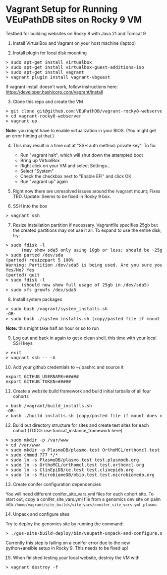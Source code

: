# Vagrant Setup for Running VEuPathDB sites on Rocky 9 VM
Testbed for building websites on Rocky 8 with Java 21 and Tomcat 9

1. Install VirtualBox and Vagrant on your host machine (laptop)

2. Install plugin for local disk mounting
<pre>
> sudo apt-get install virtualbox
> sudo apt-get install virtualbox-guest-additions-iso
> sudo apt-get install vagrant
> vagrant plugin install vagrant-vbguest
</pre>
If vagrant install doesn't work, follow instructions here: https://developer.hashicorp.com/vagrant/install

3. Clone this repo and create the VM
<pre>
> git clone git@github.com:VEuPathDB/vagrant-rocky8-webserver.git
> cd vagrant-rocky8-webserver
> vagrant up
</pre>
**Note**: you might have to enable virtualization in your BIOS.  (You might get an error hinting at that.)

4. This may result in a time out at "SSH auth method: private key".  To fix:

    - Run "vagrant halt", which will shut down the attempted boot
    - Bring up VirtualBox
    - Right click on your VM and select Settings...
    - Select "System"
    - Check the checkbox next to "Enable EFI" and click OK
    - Run "vagrant up" again

5. Right now there are unresolved issues around the /vagrant mount; Fixes TBD.  Update: Seems to be fixed in Rocky 9 box.

6. SSH into the box
<pre>
> vagrant ssh
</pre>

7. Resize installation partition if necessary.  Vagrantfile specifies 25gb but the created partitions may not use it all.  To expand to use the entire disk, try:
<pre>
> sudo fdisk -l
      (may show sda5 only using 10gb or less; should be ~25gb)
> sudo parted /dev/sda
(parted) resizepart 5 100%
Warning: Partition /dev/sda5 is being used. Are you sure you want to continue?
Yes/No? Yes
(parted) quit
> sudo fdisk -l
      (should now show full usage of 25gb in /dev/sda5)
> sudo xfs_growfs /dev/sda5
</pre>

8. Install system packages
<pre>
> sudo bash /vagrant/system_installs.sh
-OR-
> sudo bash ./system_installs.sh (copy/pasted file if mount does not work)
</pre>
 **Note:** this might take half an hour or so to run
 
9. Log out and back in again to get a clean shell, this time with your local SSH keys
<pre>
> exit
> vagrant ssh -- -A
</pre>

10. Add your github credentials to ~/.bashrc and source it
<pre>
export GITHUB_USERNAME=#####
export GITHUB_TOKEN=#####
</pre>

11. Create a website build framework and build initial tarballs of all four cohorts
<pre>
> bash /vagrant/build_installs.sh
-OR-
> bash ./build_installs.sh (copy/pasted file if mount does not work)
</pre>

12. Build out directory structure for sites and create test sites for each cohort (TODO: use tomcat_instance_framework here)
<pre>
> sudo mkdir -p /var/www
> cd /var/www
> sudo mkdir -p PlasmoDB/plasmo.test OrthoMCL/orthomcl.test ClinEpiDB/ce.test MicrobiomeDB/mbio.test
> sudo chmod 777 */*
> sudo ln -s PlasmoDB/plasmo.test test.plasmodb.org
> sudo ln -s OrthoMCL/orthomcl.test test.orthomcl.org
> sudo ln -s ClinEpiDB/ce.test test.clinepidb.org
> sudo ln -s MicrobiomeDB/mbio.test test.microbiomedb.org
</pre>

13. Create conifer configuration dependencies

You will need different conifer_site_vars.yml files for each cohort site.  To start out, copy a conifer_site_vars.yml file from a genomics dev site on palm into `/home/vagrant/site_builds/site_vars/conifer_site_vars.yml.plasmo`.

14. Unpack and configure sites

Try to deploy the genomics site by running the command:
<pre>
> ./gus-site-build-deploy/bin/veupath-unpack-and-configure.sh ~/site_builds/build/api/ApiCommonPresenters_*.tar.gz /var/www/test.plasmodb.org site_vars/conifer_site_vars.yml.plasmo
</pre>

Currently this step is failing on a conifer error due to the new python+ansible setup in Rocky 9.  This needs to be fixed up!

15. When finished testing your local website, destroy the VM with
<pre>
> vagrant destroy -f
</pre>

